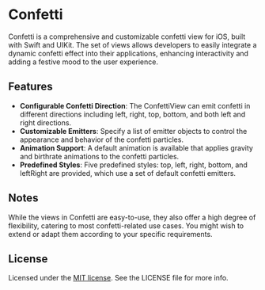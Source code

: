 # Confetti

Confetti is a comprehensive and customizable confetti view for iOS, built with Swift and UIKit. The set of views allows developers to easily integrate a dynamic confetti effect into their applications, enhancing interactivity and adding a festive mood to the user experience.

## Features
* **Configurable Confetti Direction**: The ConfettiView can emit confetti in different directions including left, right, top, bottom, and both left and right directions.
* **Customizable Emitters**: Specify a list of emitter objects to control the appearance and behavior of the confetti particles.
* **Animation Support**: A default animation is available that applies gravity and birthrate animations to the confetti particles.
* **Predefined Styles**: Five predefined styles: top, left, right, bottom, and leftRight are provided, which use a set of default confetti emitters.

## Notes
While the views in Confetti are easy-to-use, they also offer a high degree of flexibility, catering to most confetti-related use cases. You might wish to extend or adapt them according to your specific requirements.

## License

Licensed under the [MIT license](https://github.com/Kirchberg/Confetti/blob/master/LICENSE). See the LICENSE file for more info.
